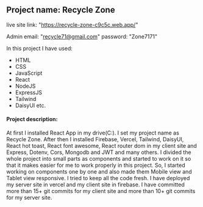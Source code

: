 ## Project name: Recycle Zone

live site link: "https://recycle-zone-c9c5c.web.app/"

Admin email: "recycle71@gmail.com"
password: "Zone7171"

In this project I have used:
* HTML 
* CSS
* JavaScript
* React
* NodeJS
* ExpressJS
* Tailwind 
* DaisyUI etc.

#### Project description:
At first I installed React App in my drive(C:). I set my project name as Recycle Zone. After then I installed Firebase, Vercel, Tailwind, DaisyUI, React hot toast, React font awesome, React router dom in my client site and Express, Dotenv, Cors, Mongodb and JWT and many others. I divided the whole project into small parts as components and started to work on it so that it makes easier for me to work properly in this project. So, I started working on components one by one and also made them Mobile view and Tablet view responsive. I tried to keep all the code fresh. I have deployed my server site in vercel and my client site in firebase. I have committed more than 15+ git commits for my client site and more than 10+ git commits for my server site.